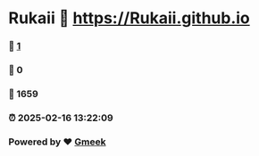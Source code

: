 # Rukaii :link: https://Rukaii.github.io 
### :page_facing_up: [1](https://Rukaii.github.io/tag.html) 
### :speech_balloon: 0 
### :hibiscus: 1659 
### :alarm_clock: 2025-02-16 13:22:09 
### Powered by :heart: [Gmeek](https://github.com/Meekdai/Gmeek)
